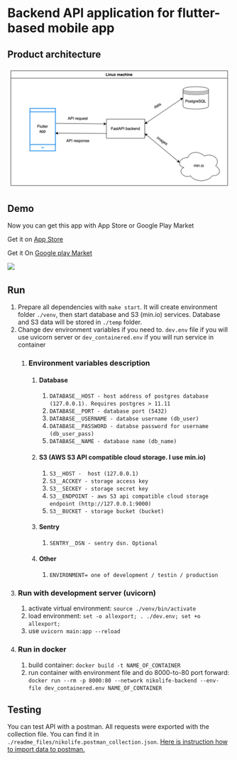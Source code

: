 # Backend API application for flutter-based mobile app

## Product architecture
![](https://github.com/maxonclaxon/nikolife-backend/blob/master/readme_files/product_architecture.jpeg)
## Demo
Now you can get this app with App Store or Google Play Market

Get it on [App Store](https://apps.apple.com/ru/app/nikolife-%D0%B7%D0%B4%D0%BE%D1%80%D0%BE%D0%B2%D1%8B%D0%B5-%D1%80%D0%B5%D1%86%D0%B5%D0%BF%D1%82%D1%8B/id6444793400)

Get it On [Google play Market](https://play.google.com/store/apps/details?id=nikolife.recipes)

![](https://github.com/maxonclaxon/nikolife-backend/blob/master/readme_files/app_demo.gif)

## Run
1) Prepare all dependencies with `make start`. It will create environment folder `./venv`, then start database and S3 (min.io) services. Database and S3 data will be stored in `./temp` folder. 
2) Change dev environment variables if you need to. `dev.env` file if you will use uvicorn server or `dev_containered.env` if you will run service in container
   1) ### Environment variables description
      1) #### Database
         1) `DATABASE__HOST - host address of postgres database (127.0.0.1). Requires postgres > 11.11`
         2) `DATABASE__PORT - database port (5432)`
         3) `DATABASE__USERNAME - databse username (db_user)`
         4) `DATABASE__PASSWORD - databse password for username (db_user_pass)`
         5) `DATABASE__NAME - database name (db_name)`
      2) #### S3 (AWS S3 API compatible cloud storage. I use min.io)
         1) `S3__HOST -  host (127.0.0.1)`
         2) `S3__ACCKEY - storage access key`
         3) `S3__SECKEY - storage secret key`
         4) `S3__ENDPOINT - aws S3 api compatible cloud storage endpoint (http://127.0.0.1:9000)`
         5) `S3__BUCKET - storage bucket (bucket)`
      3) #### Sentry
         1) `SENTRY__DSN - sentry dsn. Optional`
      4) #### Other
         1) `ENVIRONMENT= one of development / testin / production`
3) ### Run with development server (uvicorn)
   1) activate virtual environment: `source ./venv/bin/activate`
   2) load environment: `set -o allexport; . ./dev.env; set +o allexport;`
   3) use `uvicorn main:app --reload`
4) ### Run in docker
   1) build container: `docker build -t NAME_OF_CONTAINER`
   2) run container with environment file and do 8000-to-80 port forward: `docker run --rm -p 8000:80 --network nikolife-backend --env-file dev_containered.env NAME_OF_CONTAINER`

## Testing
You can test API with a postman. All requests were exported with the collection file. You can find it in `./readme_files/nikolife.postman_collection.json`.
[Here is instruction how to import data to postman.](https://learning.postman.com/docs/getting-started/importing-and-exporting-data/#importing-data-into-postman)
